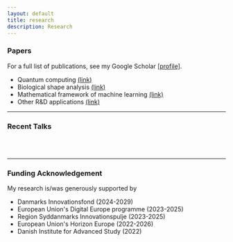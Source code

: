 ```yaml
---
layout: default
title: research
description: Research
---
```


### Papers
For a full list of publications, see my Google Scholar [[profile]](https://scholar.google.com/citations?user=ZJz-eI0AAAAJ&hl=en&authuser=1). 

* Quantum computing [(link)](../research/quantum.html)
* Biological shape analysis [(link)](../research/shape.html)
* Mathematical framework of machine learning [(link)](../research/ml.html)
* Other R&D applications [(link)](../research/other.html)


<hr />	

### Recent Talks

<br />
<br />

<hr />	

### Funding Acknowledgement
My research is/was generously supported by
* Danmarks Innovationsfond (2024-2029)
* European Union's Digital Europe programme (2023-2025)
* Region Syddanmarks Innovationspulje (2023-2025)
* European Union's Horizon Europe (2022-2026)
* Danish Institute for Advanced Study (2022)

<br />
<br />
<br />
<br />
<br />

